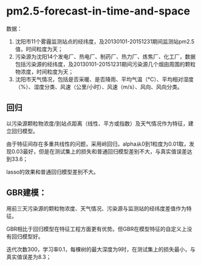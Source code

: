 # pm2.5-forecast-in-time-and-space

数据：
1. 沈阳市11个雾霾监测站点的经纬度，及20130101-20151231期间监测站pm2.5值，时间粒度为天；
2. 污染源为沈阳14个发电厂、热电厂、制药厂、热力厂、炼焦厂、化工厂，数据包括污染源的经纬度，及20130101-20151231期间污染源几个烟囱周围的颗粒物浓度，时间粒度为天；
3. 沈阳市天气情况，包括是否采暖、是否降雨、平均气温（°C）、平均相对湿度（%）、湿度分类、风速（公里/小时）、风速（m/s）、风向、风向分类。

## 回归
以污染源颗粒物浓度/到站点距离（线性、平方或指数）及天气情况作为特征，建立回归模型。

由于特征间存在多重共线性的问题，采用岭回归，alpha从0到1粒度为0.01取，发现0.03最好，但是在测试集上的损失和普通回归模型差别不大，与真实值误差达到33.6；

lasso的效果和普通回归模型差别不大。

## GBR建模：
用前三天污染源的颗粒物浓度、天气情况、污染源与监测站的经纬度差值作为特征。

GBR相比于回归模型在特征工程方面更有优势。但GBR在模型特征的自定义上没有回归模型好。

迭代次数300，学习率0.1，每棵树的最大深度为9时，在测试集上的损失最小，与真实值误差为8.3；

